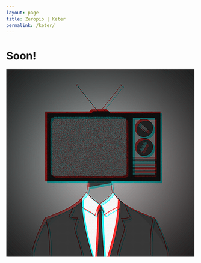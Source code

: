 ```yaml
---
layout: page
title: Zeropio | Keter
permalink: /keter/
---
```


# Soon!

<img src="../bg/tvhead.gif" width="500px" align="middle" />